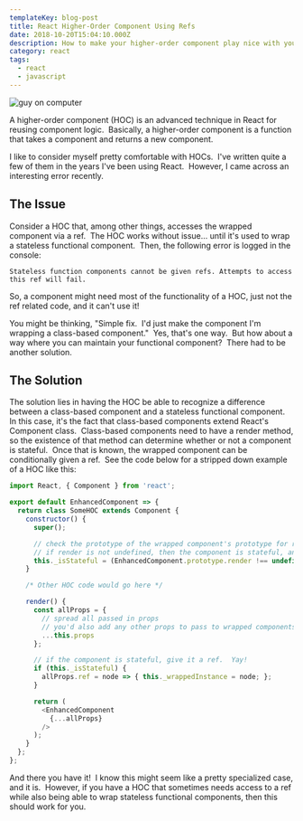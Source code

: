 ```yaml
---
templateKey: blog-post
title: React Higher-Order Component Using Refs
date: 2018-10-20T15:04:10.000Z
description: How to make your higher-order component play nice with your stateless functional components.
category: react
tags:
  - react
  - javascript
---
```


![guy on computer](/img/guy-on-comp.jpg)

A higher-order component (HOC) is an advanced technique in React for reusing component logic.  Basically, a higher-order component is a function that takes a component and returns a new component.

I like to consider myself pretty comfortable with HOCs.  I've written quite a few of them in the years I've been using React.  However, I came across an interesting error recently.

## The Issue

Consider a HOC that, among other things, accesses the wrapped component via a ref.  The HOC works without issue... until it's used to wrap a stateless functional component.  Then, the following error is logged in the console:


```
Stateless function components cannot be given refs. Attempts to access this ref will fail.
```


So, a component might need most of the functionality of a HOC, just not the ref related code, and it can't use it!

You might be thinking, "Simple fix.  I'd just make the component I'm wrapping a class-based component."  Yes, that's one way.  But how about a way where you can maintain your functional component?  There had to be another solution.

## The Solution

The solution lies in having the HOC be able to recognize a difference between a class-based component and a stateless functional component.  In this case, it's the fact that class-based components extend React's Component class.  Class-based components need to have a render method, so the existence of that method can determine whether or not a component is stateful.  Once that is known, the wrapped component can be conditionally given a ref.  See the code below for a stripped down example of a HOC like this:


```javascript
import React, { Component } from 'react';

export default EnhancedComponent => {
  return class SomeHOC extends Component {
    constructor() {
      super();

      // check the prototype of the wrapped component's prototype for render
      // if render is not undefined, then the component is stateful, and can have a ref
      this._isStateful = (EnhancedComponent.prototype.render !== undefined);
    }

    /* Other HOC code would go here */

    render() {
      const allProps = {
        // spread all passed in props
        // you'd also add any other props to pass to wrapped components here
        ...this.props
      };

      // if the component is stateful, give it a ref.  Yay!
      if (this._isStateful) {
        allProps.ref = node => { this._wrappedInstance = node; };
      }

      return (
        <EnhancedComponent
          {...allProps}
        />
      );
    }
  };
};
```


And there you have it!  I know this might seem like a pretty specialized case, and it is.  However, if you have a HOC that sometimes needs access to a ref while also being able to wrap stateless functional components, then this should work for you.